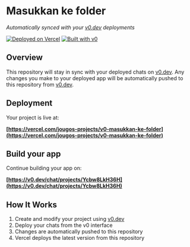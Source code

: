 # Masukkan ke folder

*Automatically synced with your [v0.dev](https://v0.dev) deployments*

[![Deployed on Vercel](https://img.shields.io/badge/Deployed%20on-Vercel-black?style=for-the-badge&logo=vercel)](https://vercel.com/jougos-projects/v0-masukkan-ke-folder)
[![Built with v0](https://img.shields.io/badge/Built%20with-v0.dev-black?style=for-the-badge)](https://v0.dev/chat/projects/Ycbw8LkH36H)

## Overview

This repository will stay in sync with your deployed chats on [v0.dev](https://v0.dev).
Any changes you make to your deployed app will be automatically pushed to this repository from [v0.dev](https://v0.dev).

## Deployment

Your project is live at:

**[https://vercel.com/jougos-projects/v0-masukkan-ke-folder](https://vercel.com/jougos-projects/v0-masukkan-ke-folder)**

## Build your app

Continue building your app on:

**[https://v0.dev/chat/projects/Ycbw8LkH36H](https://v0.dev/chat/projects/Ycbw8LkH36H)**

## How It Works

1. Create and modify your project using [v0.dev](https://v0.dev)
2. Deploy your chats from the v0 interface
3. Changes are automatically pushed to this repository
4. Vercel deploys the latest version from this repository